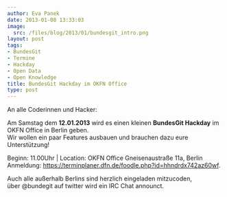 ```yaml
---
author: Eva Panek
date: 2013-01-08 13:33:03
image:
  src: /files/blog/2013/01/bundesgit_intro.png
layout: post
tags:
- BundesGit
- Termine
- Hackday
- Open Data
- Open Knowledge
title: BundesGit Hackday im OKFN Office
type: post
---
```


  
An alle Coderinnen und Hacker:

Am Samstag dem **12.01.2013** wird es einen kleinen **BundesGit Hackday** im OKFN Office in Berlin geben.  
Wir wollen ein paar Features ausbauen und brauchen dazu eure Unterstützung!

Beginn: 11.00Uhr | Location: OKFN Office Gneisenaustraße 11a, Berlin  
Anmeldung: <https://terminplaner.dfn.de/foodle.php?id=hhndrdx742az60wf>.

Auch alle außerhalb Berlins sind herzlich eingeladen mitzucoden,  
über @bundegit auf twitter wird ein IRC Chat announct.